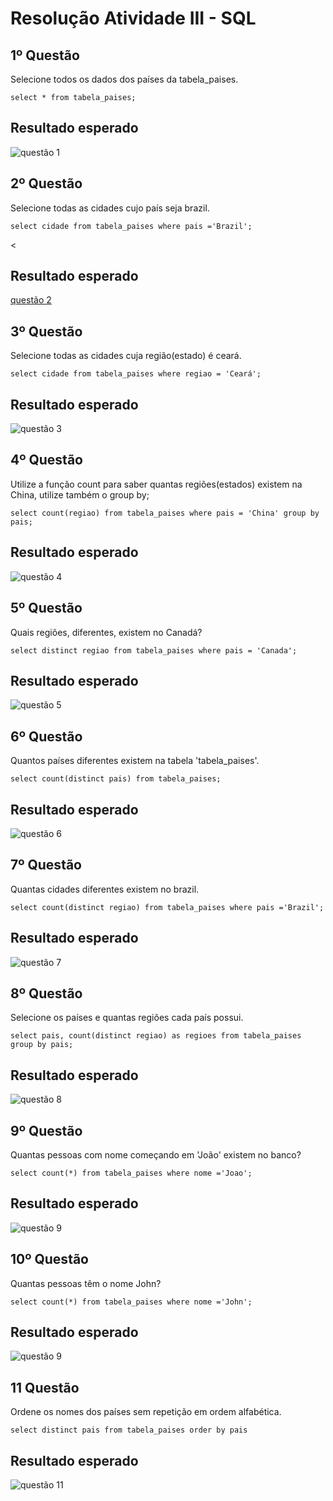 # Resolução Atividade III - SQL

<h2>1º Questão</h2>
Selecione todos os dados dos países da tabela_paises.

   ```select * from tabela_paises;```

<h2>Resultado esperado</h2>

![questão 1](https://github.com/NagilaLopes/Banco-de-Dados-Atividade_III/assets/111643449/eacc6d9a-8ae9-4e2e-a82b-1c79f10e2c7c)


<h2>2º Questão</h2>
Selecione todas as cidades cujo país seja brazil.

```select cidade from tabela_paises where pais ='Brazil';```

<<h2>Resultado esperado</h2>

[questão 2](https://github.com/NagilaLopes/Banco-de-Dados-Atividade_III/assets/111643449/dec246b4-d2d5-46d7-83a0-b0fe7f27a9fa)


<h2>3º Questão</h2>
Selecione todas as cidades cuja região(estado) é ceará.

```select cidade from tabela_paises where regiao = 'Ceará';```

<h2>Resultado esperado</h2>

![questão 3](https://github.com/NagilaLopes/Banco-de-Dados-Atividade_III/assets/111643449/5d137782-2e3a-49ca-98fa-5605a1d012d8)


<h2>4º Questão</h2>
Utilize a função count para saber quantas regiões(estados) existem na China,
utilize também o group by;

```select count(regiao) from tabela_paises where pais = 'China' group by pais;```

<h2>Resultado esperado</h2>

![questão 4](https://github.com/NagilaLopes/Banco-de-Dados-Atividade_III/assets/111643449/8d0e146b-7ed7-44f1-bf0a-ad0d30435acf)


<h2>5º Questão</h2>
 Quais regiões, diferentes, existem no Canadá?

 ```select distinct regiao from tabela_paises where pais = 'Canada';```

<h2>Resultado esperado</h2>

![questão 5](https://github.com/NagilaLopes/Banco-de-Dados-Atividade_III/assets/111643449/6f949cf9-15af-45bd-9ae7-c8270469b260)


<h2>6º Questão</h2>
Quantos países diferentes existem na tabela 'tabela_paises'.

```select count(distinct pais) from tabela_paises;```

<h2>Resultado esperado</h2>

![questão 6](https://github.com/NagilaLopes/Banco-de-Dados-Atividade_III/assets/111643449/8f0c96a1-7500-4c5a-847f-3ebbd9b0e105)


<h2>7º Questão</h2>
Quantas cidades diferentes existem no brazil.

```select count(distinct regiao) from tabela_paises where pais ='Brazil';```

<h2>Resultado esperado</h2>

![questão 7](https://github.com/NagilaLopes/Banco-de-Dados-Atividade_III/assets/111643449/ab16092b-8a20-438e-986e-30aa3cbb2cd9)


<h2>8º Questão</h2>
 Selecione os países e quantas regiões cada país possui.

 ```select pais, count(distinct regiao) as regioes from tabela_paises group by pais;```
 
<h2>Resultado esperado</h2>

![questão 8](https://github.com/NagilaLopes/Banco-de-Dados-Atividade_III/assets/111643449/5ea847cb-1ba8-4aaf-9cf6-17369cdc8872)


<h2>9º Questão</h2>
Quantas pessoas com nome começando em 'João' existem no banco?

```select count(*) from tabela_paises where nome ='Joao';```

<h2>Resultado esperado</h2>

![questão 9](https://github.com/NagilaLopes/Banco-de-Dados-Atividade_III/assets/111643449/8c147286-2ab9-48c7-8caf-4560dd35c98f)


<h2>10º Questão</h2>
Quantas pessoas têm o nome John?

```select count(*) from tabela_paises where nome ='John';```

<h2>Resultado esperado</h2>

![questão 9](https://github.com/NagilaLopes/Banco-de-Dados-Atividade_III/assets/111643449/0fb03c2f-f769-4e18-918a-d207d615be41)


<h2>11 Questão</h2>
Ordene os nomes dos países sem repetição em ordem alfabética.

```select distinct pais from tabela_paises order by pais```

<h2>Resultado esperado</h2>


![questão 11](https://github.com/NagilaLopes/Banco-de-Dados-Atividade_III/assets/111643449/2f8733d8-df5a-4a38-bfe9-ae209079852e)

